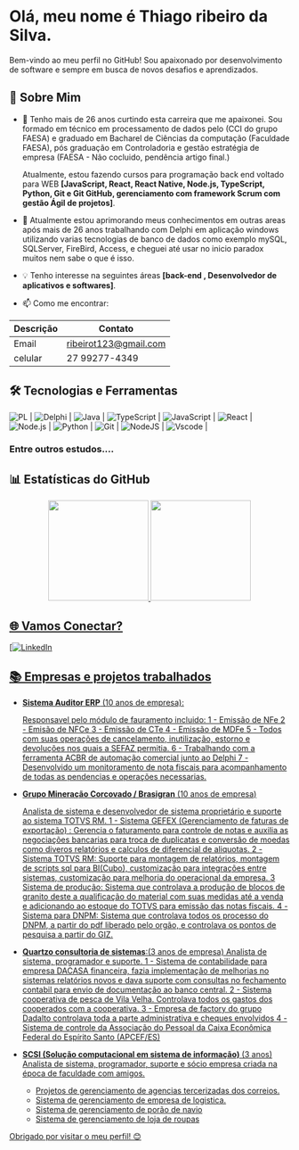 # Olá, meu nome é Thiago ribeiro da Silva.

Bem-vindo ao meu perfil no GitHub! Sou apaixonado por desenvolvimento de software e sempre em busca de novos desafios e aprendizados.

## 🚀 Sobre Mim
- 🌱  Tenho mais de 26 anos curtindo esta carreira que me apaixonei. Sou formado em técnico em processamento de dados pelo (CCI do grupo FAESA) e graduado em Bacharel de Ciências da computação (Faculdade FAESA), pós graduação em Controladoria e gestão estratégia de empresa (FAESA - Não cocluido, pendência artigo final.)

    Atualmente, estou fazendo cursos para programação back end voltado para WEB **[JavaScript, React, React Native, Node.js, TypeScript, Python, Git e Git GitHub, gerenciamento com framework Scrum com gestão Ágil de projetos]**.

- 💼 Atualmente estou aprimorando meus conhecimentos em outras areas após mais de 26 anos trabalhando com Delphi em aplicação windows utilizando varias tecnologias de banco de dados como exemplo mySQL, SQLServer, FireBird, Access, e cheguei até usar no inicio paradox muitos nem sabe o que é isso.

- 💡 Tenho interesse na seguintes áreas **[back-end ,  Desenvolvedor de aplicativos e softwares]**.

- 📫 Como me encontrar:

| Descrição | Contato |
| ----------- | ---------- |
| Email | ribeirot123@gmail.com | 
|celular | 27 99277-4349 |

## 🛠️ Tecnologias e Ferramentas
![PL](https://img.shields.io/badge/PL%2FSQL-000?style=for-the-badge&logo=node.js&logoColor=white) | 
![Delphi](https://img.shields.io/badge/Delphi-000?style=for-the-badge&logo=delphi&logoColor=white) | 
![Java](https://img.shields.io/badge/java-000?style=for-the-badge&logo=openjdk&logoColor=white) | 
![TypeScript](https://img.shields.io/badge/TypeScript-000?style=for-the-badge&logo=typescript&logoColor=white) | 
![JavaScript](https://img.shields.io/badge/JavaScript-000?style=for-the-badge&logo=javascript) | 
![React](https://img.shields.io/badge/React-000?style=for-the-badge&logo=react) | 
![Node.js](https://img.shields.io/badge/Node.js-000?style=for-the-badge&logo=node.js) | 
![Python](https://img.shields.io/badge/Python-000?style=for-the-badge&logo=python) | 
![Git](https://img.shields.io/badge/Git-000?style=for-the-badge&logo=git) | 
![NodeJS](https://img.shields.io/badge/node.js-000?style=for-the-badge&logo=node.js&logoColor=white) | 
![Vscode](https://img.shields.io/badge/Vscode-000?style=for-the-badge&logo=visual-studio-code&logoColor=white) | 
### Entre outros estudos.... ###

## 📊 Estatísticas do GitHub
<div align="center">
  <a href="https://github.com/ribeirot1">
  <img height="180em" src="https://github-readme-stats.vercel.app/api?username=ribeirot1&show_icons=true&theme=dark&include_all_commits=true&count_private=true"/>
  <img height="180em" src="https://github-readme-stats.vercel.app/api/top-langs/?username=ribeirot1&layout=compact&langs_count=7&theme=dark"/>
</div>

## 🌐 Vamos Conectar?
[![LinkedIn](https://www.linkedin.com/in/thiago-ribeirot-silva/)

## 📚 Empresas e projetos trabalhados
- **Sistema Auditor ERP** (10 anos de empresa): 

    Responsavel pelo módulo de fauramento incluido:
        1 - Emissão de NFe
        2 - Emisão de NFCe
        3 - Emissão de CTe
        4 - Emissão de MDFe
        5 - Todos com suas operações de cancelamento, inutilização, estorno e devoluções nos quais a SEFAZ permitia.
        6 - Trabalhando com a ferramenta ACBR de automação comercial junto ao Delphi
        7 - Desenvolvido um monitoramento de nota fiscais para acompanhamento de todas as pendencias e operações necessarias.

- **Grupo Mineração Corcovado / Brasigran** (10 anos de empresa)

    Analista de sistema e desenvolvedor de sistema proprietário e suporte ao sistema TOTVS RM.
        1 - Sistema GEFEX (Gerenciamento de faturas de exportação) : Gerencia o faturamento para controle de notas e auxilia as negociações bancarias para troca de duplicatas e conversão de moedas como diveros relatórios e calculos de diferencial de aliquotas.
        2 - Sistema TOTVS RM: Suporte para montagem de relatórios, montagem de scripts sql para BI(Cubo), customização para integrações entre sistemas, customização para melhoria do operacional da empresa.
        3 Sistema de produção: Sistema que controlava a produção de blocos de granito deste a qualificação do material com suas medidas até a venda e adicionando ao estoque do TOTVS para emissão das notas fiscais.
        4 - Sistema para DNPM: Sistema que controlava todos os processo do DNPM, a partir do pdf liberado pelo orgão, e controlava os pontos de pesquisa a partir do GIZ.


- **Quartzo consultoria de sistemas**:(3 anos de empresa) 
    Analista de sistema, programador e suporte.
    1 - Sistema de contabilidade para empresa DACASA financeira, fazia implementação de melhorias no sistemas relatórios novos e dava suporte com consultas no fechamento contabil para envio de documentação ao banco central.
    2 - Sistema cooperativa de pesca de Vila Velha. Controlava todos os gastos dos cooperados com a cooperativa.
    3 - Empresa de factory do grupo Dadalto controlava toda a parte administrativa e cheques envolvidos
    4 - Sistema de controle da Associação do Pessoal da Caixa Econômica Federal do Espírito Santo (APCEF/ES)
    
- **SCSI (Solução computacional em sistema de informação)** (3 anos)
    Analista de sistema, programador, suporte e sócio empresa criada na época de faculdade com amigos.
    - Projetos de gerenciamento de agencias tercerizadas dos correios.
    - Sistema de gerenciamento de empresa de logistica.
    - Sistema de gerenciamento de porão de navio
    - Sistema de gerenciamento de loja de roupas

Obrigado por visitar o meu perfil! 😊
